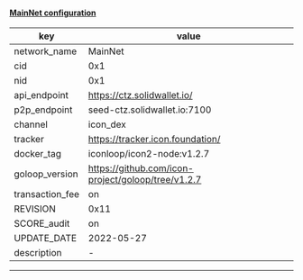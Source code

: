 #### [MainNet configuration](https://networkinfo.solidwallet.io/node_info/MainNet/default_configure.yml)
|key|value|
|---|---|
|network_name|MainNet|
|cid|0x1|
|nid|0x1|
|api_endpoint|https://ctz.solidwallet.io/|
|p2p_endpoint|seed-ctz.solidwallet.io:7100|
|channel|icon_dex|
|tracker|https://tracker.icon.foundation/|
|docker_tag|iconloop/icon2-node:v1.2.7|
|goloop_version|https://github.com/icon-project/goloop/tree/v1.2.7|
|transaction_fee|on|
|REVISION|0x11|
|SCORE_audit|on|
|UPDATE_DATE|2022-05-27|
|description|-|
---
